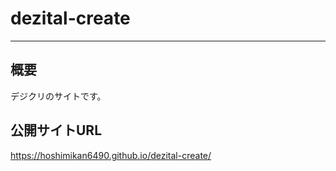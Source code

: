# dezital-create
---
## 概要
デジクリのサイトです。

## 公開サイトURL
https://hoshimikan6490.github.io/dezital-create/
